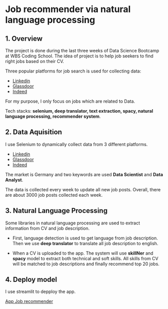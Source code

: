 # Job recommender via natural language processing
## 1. Overview
The project is done during the last three weeks of Data Science Bootcamp at WBS Coding School. The idea of project is to help job seekers to find right jobs based on their CV.

Three popular platforms for job search is used for collecting data:

- [Linkedin](https://www.linkedin.com/)
- [Glassdoor](https://www.glassdoor.de/)
- [Indeed](https://de.indeed.com/)

For my purpose, I only focus on jobs which are related to Data.

Tech stacks: **selenium, deep translator, text extraction, spacy, natural language processing, recommender system**.
## 2. Data Aquisition
I use Selenium to dynamically collect data from 3 different platforms.

- [Linkedin](https://www.linkedin.com/)
- [Glassdoor](https://www.glassdoor.de/)
- [Indeed](https://de.indeed.com/)

The market is Germany and two keywords are used **Data Scientist** and **Data Analyst**.

The data is collected every week to update all new job posts. Overall, there are about 3000 job posts collected each week.
## 3. Natural Language Processing
Some libraries in natural language processing are used to extract information from CV and job description.

- First, language detection is used to get language from job description. Then we use **deep translator** to translate all job description to english.

- When a CV is uploaded to the app. The system will use  **skillNer** and **spacy** model to extract both technical and soft skills. All skills from CV will be matched to job descriptions and finally recommend top 20 jobs.

## 4. Deploy model

I use streamlit to depploy the app.

[App Job recommender](https://job-recommender-via-natural-language-processing.streamlit.app/)
